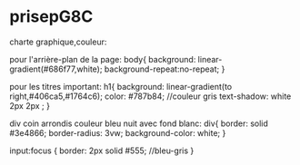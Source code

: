 # prisepG8C
charte graphique,couleur:

pour l'arrière-plan de la page:
body{
    background: linear-gradient(#686f77,white);
    background-repeat:no-repeat;
}

pour les titres important:
h1{
    background: linear-gradient(to right,#406ca5,#1764c6);
    color: #787b84; //couleur gris
    text-shadow: white 2px 2px ;
}


div coin arrondis couleur bleu nuit avec fond blanc:
div{
  border: solid #3e4866;
  border-radius: 3vw;
  background-color: white;
}

input:focus {
  border: 2px solid #555; //bleu-gris
}
